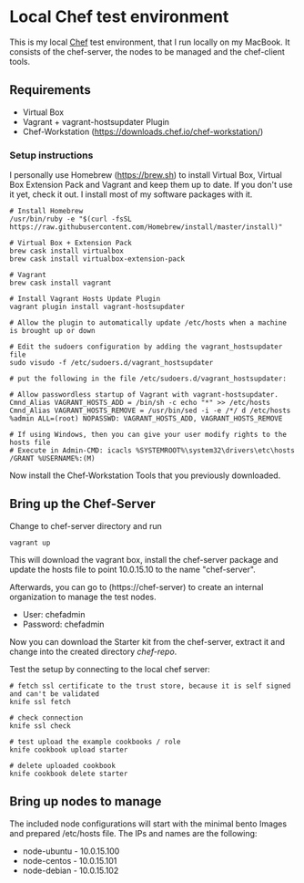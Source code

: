 # Local Chef test environment

This is my local [Chef](https://www.chef.io) test environment, that I run locally on my MacBook. It consists of the chef-server, the nodes to be managed and the chef-client tools.

## Requirements

- Virtual Box
- Vagrant + vagrant-hostsupdater Plugin
- Chef-Workstation (https://downloads.chef.io/chef-workstation/)

### Setup instructions

I personally use Homebrew (https://brew.sh) to install Virtual Box, Virtual Box Extension Pack and Vagrant and keep them up to date. If you don't use it yet, check it out. I install most of my software packages with it.

````
# Install Homebrew
/usr/bin/ruby -e "$(curl -fsSL https://raw.githubusercontent.com/Homebrew/install/master/install)"

# Virtual Box + Extension Pack
brew cask install virtualbox
brew cask install virtualbox-extension-pack

# Vagrant
brew cask install vagrant

# Install Vagrant Hosts Update Plugin
vagrant plugin install vagrant-hostsupdater

# Allow the plugin to automatically update /etc/hosts when a machine is brought up or down

# Edit the sudoers configuration by adding the vagrant_hostsupdater file
sudo visudo -f /etc/sudoers.d/vagrant_hostsupdater

# put the following in the file /etc/sudoers.d/vagrant_hostsupdater:

# Allow passwordless startup of Vagrant with vagrant-hostsupdater.
Cmnd_Alias VAGRANT_HOSTS_ADD = /bin/sh -c echo "*" >> /etc/hosts
Cmnd_Alias VAGRANT_HOSTS_REMOVE = /usr/bin/sed -i -e /*/ d /etc/hosts
%admin ALL=(root) NOPASSWD: VAGRANT_HOSTS_ADD, VAGRANT_HOSTS_REMOVE

# If using Windows, then you can give your user modify rights to the hosts file
# Execute in Admin-CMD: icacls %SYSTEMROOT%\system32\drivers\etc\hosts /GRANT %USERNAME%:(M)
````

Now install the Chef-Workstation Tools that you previously downloaded.


## Bring up the Chef-Server

Change to chef-server directory and run

```
vagrant up
```

This will download the vagrant box, install the chef-server package and update the hosts file to point 10.0.15.10 to the name "chef-server".

Afterwards, you can go to (https://chef-server) to create an internal organization to manage the test nodes. 

- User: chefadmin
- Password: chefadmin

Now you can download the Starter kit from the chef-server, extract it and change into the created directory *chef-repo*.

Test the setup by connecting to the local chef server:

```
# fetch ssl certificate to the trust store, because it is self signed and can't be validated
knife ssl fetch

# check connection
knife ssl check

# test upload the example cookbooks / role
knife cookbook upload starter

# delete uploaded cookbook
knife cookbook delete starter
```

## Bring up nodes to manage

The included node configurations will start with the minimal bento Images and prepared /etc/hosts file. The IPs and names are the following:

- node-ubuntu - 10.0.15.100
- node-centos - 10.0.15.101
- node-debian - 10.0.15.102
